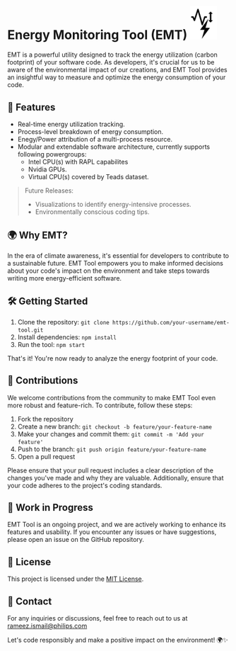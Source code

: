 # Energy Monitoring Tool (EMT) <img src="logo.png" alt="EMT Logo" width="60"/>
EMT is a powerful utility designed to track the energy utilization (carbon footprint) of your software code. As developers, it's crucial for us to be aware of the environmental impact of our creations, and EMT Tool provides an insightful way to measure and optimize the energy consumption of your code.

## 🚀 Features

- Real-time energy utilization tracking.
- Process-level breakdown of energy consumption.
- Enegy/Power attribution of a multi-process resource.
- Modular and extendable software architecture, currently supports following powergroups:
   - Intel CPU(s) with RAPL capabilites
   - Nvidia GPUs.
   - Virtual CPU(s) covered by Teads dataset.

> Future Releases:
  >   - Visualizations to identify energy-intensive processes. 
  >   - Environmentally conscious coding tips.

## 🌍 Why EMT?

In the era of climate awareness, it's essential for developers to contribute to a sustainable future. EMT Tool empowers you to make informed decisions about your code's impact on the environment and take steps towards writing more energy-efficient software.

## 🛠️ Getting Started

1. Clone the repository: `git clone https://github.com/your-username/emt-tool.git`
2. Install dependencies: `npm install`
3. Run the tool: `npm start`

That's it! You're now ready to analyze the energy footprint of your code.

## 🤝 Contributions

We welcome contributions from the community to make EMT Tool even more robust and feature-rich. To contribute, follow these steps:

1. Fork the repository
2. Create a new branch: `git checkout -b feature/your-feature-name`
3. Make your changes and commit them: `git commit -m 'Add your feature'`
4. Push to the branch: `git push origin feature/your-feature-name`
5. Open a pull request

Please ensure that your pull request includes a clear description of the changes you've made and why they are valuable. Additionally, ensure that your code adheres to the project's coding standards.

## 🚧 Work in Progress

EMT Tool is an ongoing project, and we are actively working to enhance its features and usability. If you encounter any issues or have suggestions, please open an issue on the GitHub repository.

## 📝 License

This project is licensed under the [MIT License](LICENSE).

## 📧 Contact

For any inquiries or discussions, feel free to reach out to us at [rameez.ismail@philips.com](mailto:rameez.ismail@philips.com)

Let's code responsibly and make a positive impact on the environment! 🌍✨
